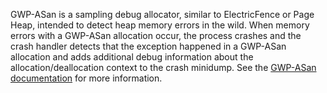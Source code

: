 GWP-ASan is a sampling debug allocator, similar to ElectricFence or Page Heap,
intended to detect heap memory errors in the wild. When memory errors with a
GWP-ASan allocation occur, the process crashes and the crash handler detects
that the exception happened in a GWP-ASan allocation and adds additional debug
information about the allocation/deallocation context to the crash minidump. See
the [GWP-ASan documentation](/docs/gwp_asan.md) for more information.
